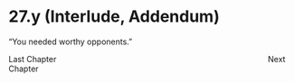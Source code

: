 # 27.y (Interlude, Addendum)

“You needed worthy opponents.”

Last Chapter                                                                                               Next Chapter
